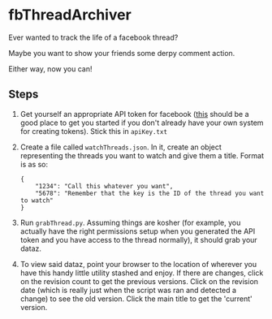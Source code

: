 fbThreadArchiver
================

Ever wanted to track the life of a facebook thread?

Maybe you want to show your friends some derpy comment action.

Either way, now you can!

## Steps
1. Get yourself an appropriate API token for facebook ([this](http://www.slickremix.com/facebook-60-day-user-access-token-generator/1/) should be a good place to get you started if you don't already have your own system for creating tokens). Stick this in `apiKey.txt`

1. Create a file called `watchThreads.json`. In it, create an object representing the threads you want to watch and give them a title. Format is as so:

	```
	{
		"1234": "Call this whatever you want",
		"5678": "Remember that the key is the ID of the thread you want to watch"
	}
	```

1. Run `grabThread.py`. Assuming things are kosher (for example, you actually have the right permissions setup when you generated the API token and you have access to the thread normally), it should grab your dataz.

1. To view said dataz, point your browser to the location of wherever you have this handy little utility stashed and enjoy. If there are changes, click on the revision count to get the previous versions. Click on the revision date (which is really just when the script was ran and detected a change) to see the old version. Click the main title to get the 'current' version.
